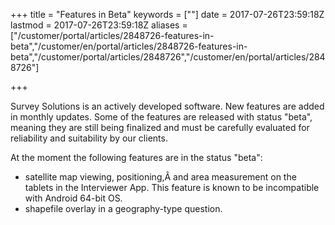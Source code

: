﻿+++
title = "Features in Beta"
keywords = [""]
date = 2017-07-26T23:59:18Z
lastmod = 2017-07-26T23:59:18Z
aliases = ["/customer/portal/articles/2848726-features-in-beta","/customer/en/portal/articles/2848726-features-in-beta","/customer/portal/articles/2848726","/customer/en/portal/articles/2848726"]

+++

Survey Solutions is an actively developed software. New features are
added in monthly updates. Some of the features are released with status
"beta", meaning they are still being finalized and must be carefully
evaluated for reliability and suitability by our clients.  
  
At the moment the following features are in the status "beta":

- satellite map viewing, positioning,Â and area measurement on the
    tablets in the Interviewer App. This feature is known to be
    incompatible with Android 64-bit OS.
- shapefile overlay in a geography-type question.
